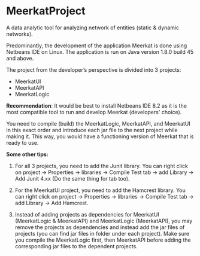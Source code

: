 # MeerkatProject
 A data analytic tool for analyzing network of entities (static &amp; dynamic networks). 

Predominantly, the development of the application Meerkat is done using Netbeans IDE on Linux. The application is run on Java version 1.8.0 build 45 and above. 

The project from the developer’s perspective is divided into 3 projects:
* MeerkatUI
* MeerkatAPI
* MeerkatLogic


**Recommendation**: It would be best to install Netbeans IDE 8.2 as it is the most compatible tool to run and develop Meerkat (developers' choice).

You need to compile (build) the MeerkatLogic, MeerkatAPI, and MeerkatUI in this exact order and introduce each jar file to the next project while making it. This way, you would have a functioning version of Meerkat that is ready to use.

**Some other tips:**

1. For all 3 projects, you need to add the Junit library. You can right click on project -> Properties -> libraries -> Compile Test tab -> add Library -> Add Junit 4.xx (Do the same thing for <Run test> tab too).
 
2. For the MeerkatUI project, you need to add the Hamcrest library. You can right click on project -> Properties -> libraries -> Compile Test tab -> add Library -> Add Hamcrest.
 
3. Instead of adding projects as dependencies for MeerkatUI (MeerkatLogic & MeerkatAPI) and MeerkatLogic (MeerkatAPI), you may remove the projects as dependencies and instead add the jar files of projects (you can find jar files in <dist> folder under each project). Make sure you compile the MeerkatLogic first, then MeerkatAPI before adding the corresponding jar files to the dependent projects.
 
